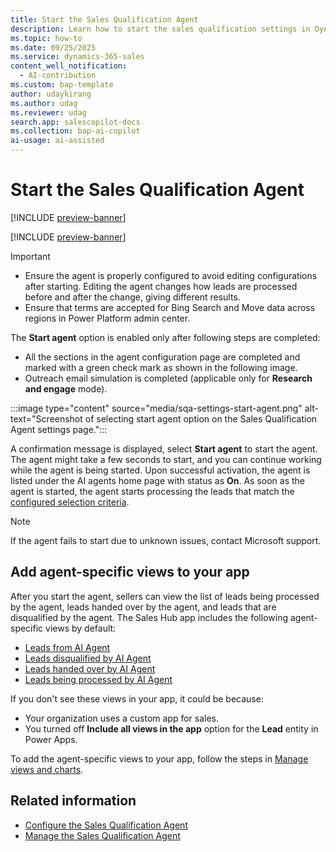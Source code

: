 ```yaml
---
title: Start the Sales Qualification Agent
description: Learn how to start the sales qualification settings in Dynamics 365 Sales.
ms.topic: how-to 
ms.date: 09/25/2025
ms.service: dynamics-365-sales
content_well_notification:
  - AI-contribution
ms.custom: bap-template
author: udaykirang
ms.author: udag
ms.reviewer: udag
search.app: salescopilot-docs
ms.collection: bap-ai-copilot
ai-usage: ai-assisted
---
```


# Start the Sales Qualification Agent

[!INCLUDE [preview-banner](~/../shared-content/shared/preview-includes/preview-banner.md)]

[!INCLUDE [preview-banner](~/../shared-content/shared/preview-includes/preview-note-d365.md)]

> [!IMPORTANT]
>
> - Ensure the agent is properly configured to avoid editing configurations after starting. Editing the agent changes how leads are processed before and after the change, giving different results.
> - Ensure that terms are accepted for Bing Search and Move data across regions in Power Platform admin center.

The **Start agent** option is enabled only after following steps are completed:

- All the sections in the agent configuration page are completed and marked with a green check mark as shown in the following image. 
- Outreach email simulation is completed (applicable only for **Research and engage** mode).

:::image type="content" source="media/sqa-settings-start-agent.png" alt-text="Screenshot of selecting start agent option on the Sales Qualification Agent settings page.":::

A confirmation message is displayed, select **Start agent** to start the agent. The agent might take a few seconds to start, and you can continue working while the agent is being started. Upon successful activation, the agent is listed under the AI agents home page with status as **On**. As soon as the agent is started, the agent starts processing the leads that match the [configured selection criteria](sales-qualification-agent-selection-criteria.md).

> [!NOTE]
> If the agent fails to start due to unknown issues, contact Microsoft support.

## Add agent-specific views to your app

After you start the agent, sellers can view the list of leads being processed by the agent, leads handed over by the agent, and leads that are disqualified by the agent. The Sales Hub app includes the following agent-specific views by default:

- [Leads from AI Agent](use-sales-qualification-agent.md#view-leads-handed-over-by-the-agent)
- [Leads disqualified by AI Agent](use-sales-qualification-agent.md#view-leads-disqualified-by-the-agent)
- [Leads handed over by AI Agent](monitor-leads-by-sales-qualification-agent.md)
- [Leads being processed by AI Agent](monitor-leads-by-sales-qualification-agent.md)

If you don't see these views in your app, it could be because:

- Your organization uses a custom app for sales.
- You turned off **Include all views in the app** option for the **Lead** entity in Power Apps.

To add the agent-specific views to your app, follow the steps in [Manage views and charts](/power-apps/maker/model-driven-apps/create-add-remove-forms-views-dashboards#manage-views-and-charts).

## Related information

- [Configure the Sales Qualification Agent](configure-sales-qualification-agent.md)  
- [Manage the Sales Qualification Agent](manage-sales-qualification-agent.md)
